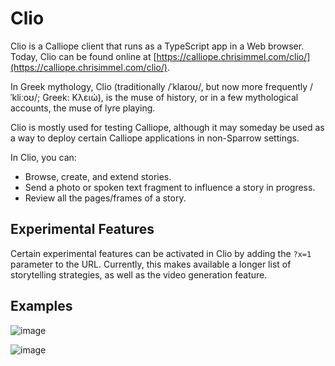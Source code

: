 # Clio
Clio is a Calliope client that runs as a TypeScript app in a Web browser. Today, Clio
can be found online at [https://calliope.chrisimmel.com/clio/](https://calliope.chrisimmel.com/clio/).

In Greek mythology, Clio (traditionally /ˈklaɪoʊ/, but now more frequently
/ˈkliːoʊ/; Greek: Κλειώ), is the muse of history, or in a few mythological accounts,
the muse of lyre playing.

Clio is mostly used for testing Calliope, although it may someday be used as a way
to deploy certain Calliope applications in non-Sparrow settings.

In Clio, you can:
* Browse, create, and extend stories.
* Send a photo or spoken text fragment to influence a story in progress.
* Review all the pages/frames of a story.

## Experimental Features

Certain experimental features can be activated in Clio by adding the `?x=1` parameter to the URL. Currently, this makes available a longer list of storytelling strategies, as well as the video generation feature.

## Examples

![image](https://github.com/chrisimmel/calliope/assets/17924059/051135f3-d1a3-40ae-8899-576765fef375)

![image](https://github.com/chrisimmel/calliope/assets/17924059/76192787-5e31-4cc8-a983-e0396625e113)
